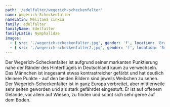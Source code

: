 ```yaml
---
path: '/edelfalter/wegerich-scheckenfalter'
name: Wegerich-Scheckenfalter
nameLatin: Melitaea cinxia
family: edelfalter
familyName: Edelfalter
familyLatin: Nymphalidae
images:
  - { src: './wegerich-scheckenfalter.jpg', gender: 'f', location: 'Brandenburg, Heinrichsfelde', author: Karsten, date: '2019-05-31' }
  - { src: './wegerich-scheckenfalter2.jpg', gender: 'f', location: 'Brandenburg, Heinrichsfelde', author: Karsten, date: '2019-05-31' }
---
```


Der Wegerich-Scheckenfalter ist aufgrund seiner markanten Punktierung nahe der Ränder des Hinterflügels in Deutschland kaum zu verwechseln. Das Männchen ist insgesamt etwas kontrastreicher gefärbt und hat deutlich kleinere Punkte - auf den beiden Bildern sind jeweils Weibchen zu sehen. Der Wegerich-Scheckenfalter ist in ganz Europa verbreitet, aber mittlerweile sehr selten geworden und als stark gefährdet eingestuft. Er ist auf offenem Gelände, vor allem auf Wiesen, zu finden und sonnt sich sehr gerne auf dem Boden. 
